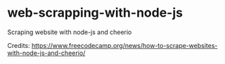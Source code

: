 # web-scrapping-with-node-js
Scraping website with node-js and cheerio

Credits: https://www.freecodecamp.org/news/how-to-scrape-websites-with-node-js-and-cheerio/
